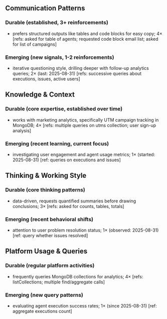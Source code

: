 ## Communication Patterns
### Durable (established, 3+ reinforcements)
- prefers structured outputs like tables and code blocks for easy copy; 4× [refs: asked for table of agents; requested code block email list; asked for list of campaigns]

### Emerging (new signals, 1-2 reinforcements)
- iterative questioning style, drilling deeper with follow-up analytics queries; 2× (last: 2025-08-31) [refs: successive queries about executions, issues, active users]

## Knowledge & Context
### Durable (core expertise, established over time)
- works with marketing analytics, specifically UTM campaign tracking in MongoDB; 4× [refs: multiple queries on utms collection; user sign-up analysis]

### Emerging (recent learning, current focus)
- investigating user engagement and agent usage metrics; 1× (started: 2025-08-31) [ref: queries on executions and issues]

## Thinking & Working Style
### Durable (core thinking patterns)
- data-driven, requests quantified summaries before drawing conclusions; 3× [refs: asked for counts, tables, totals]

### Emerging (recent behavioral shifts)
- attention to user problem resolution status; 1× (observed: 2025-08-31) [ref: query whether issues resolved]

## Platform Usage & Queries
### Durable (regular platform activities)
- frequently queries MongoDB collections for analytics; 4× [refs: listCollections; multiple find/aggregate calls]

### Emerging (new query patterns)
- evaluating agent execution success rates; 1× (since 2025-08-31) [ref: aggregate executions count]
